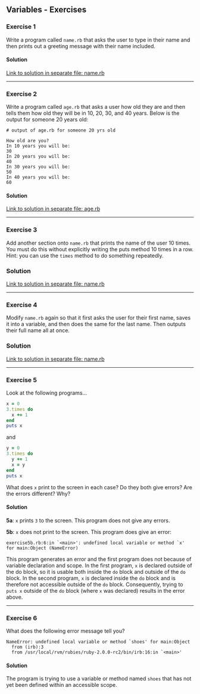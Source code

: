 ## Variables - Exercises

### Exercise 1
Write a program called `name.rb` that asks the user to type in their name and then prints out a greeting message with their name included.

#### Solution
[Link to solution in separate file: name.rb](name.rb)

---
### Exercise 2
Write a program called `age.rb` that asks a user how old they are and then tells them how old they will be in 10, 20, 30, and 40 years. Below is the output for someone 20 years old:
```
# output of age.rb for someone 20 yrs old

How old are you?
In 10 years you will be:
30
In 20 years you will be:
40
In 30 years you will be:
50
In 40 years you will be:
60
```

#### Solution
[Link to solution in separate file: age.rb](age.rb)

---
### Exercise 3
Add another section onto `name.rb` that prints the name of the user 10 times. You must do this without explicitly writing the puts method 10 times in a row. Hint: you can use the `times` method to do something repeatedly.

### Solution
[Link to solution in separate file: name.rb](name.rb)

---
### Exercise 4
Modify `name.rb` again so that it first asks the user for their first name, saves it into a variable, and then does the same for the last name. Then outputs their full name all at once.

### Solution
[Link to solution in separate file: name.rb](name.rb)

---
### Exercise 5
Look at the following programs...
``` ruby
x = 0
3.times do
  x += 1
end
puts x
```

and

``` ruby
y = 0
3.times do
  y += 1
  x = y
end
puts x
```

What does `x` print to the screen in each case? Do they both give errors? Are the errors different? Why?

#### Solution
**5a**: `x` prints `3` to the screen. This program does not give any errors.

**5b**: `x` does not print to the screen. This program does give an error:
```
exercise5b.rb:6:in `<main>': undefined local variable or method `x' for main:Object (NameError)
```

This program generates an error and the first program does not because of variable declaration and scope. In the first program, `x` is declared outside of the do block, so it is usable both inside the `do` block and outside of the `do` block. In the second program, `x` is declared inside the `do` block and is therefore not accessible outside of the `do` block. Consequently, trying to `puts x` outside of the `do` block (where `x` was declared) results in the error above.

---
### Exercise 6
What does the following error message tell you?
```
NameError: undefined local variable or method `shoes' for main:Object
  from (irb):3
  from /usr/local/rvm/rubies/ruby-2.0.0-rc2/bin/irb:16:in `<main>'
```

#### Solution
The program is trying to use a variable or method named `shoes` that has not yet been defined within an accessible scope.
